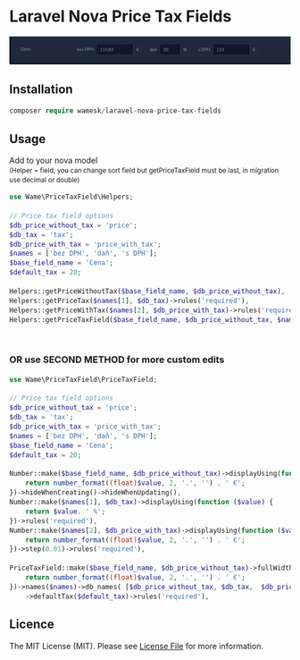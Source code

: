 # Laravel Nova Price Tax Fields

<img alt="preview" src="img.png">

## Installation

``` php
composer require wamesk/laravel-nova-price-tax-fields
```

## Usage
Add to your nova model <br>
<small>
(Helper = field, you can change sort field but getPriceTaxField must be last, in migration use decimal or double)
</small>



``` php
use Wame\PriceTaxField\Helpers;

// Price tax field options
$db_price_without_tax = 'price';
$db_tax = 'tax';
$db_price_with_tax = 'price_with_tax';
$names = ['bez DPH', 'daň', 's DPH'];
$base_field_name = 'Cena';
$default_tax = 20;
        
Helpers::getPriceWithoutTax($base_field_name, $db_price_without_tax),
Helpers::getPriceTax($names[1], $db_tax)->rules('required'),
Helpers::getPriceWithTax($names[2], $db_price_with_tax)->rules('required'),
Helpers::getPriceTaxField($base_field_name, $db_price_without_tax, $names, $db_tax, $db_price_with_tax, $default_tax)->rules('required'),
```
<br>

### OR use SECOND METHOD for more custom edits

``` php
use Wame\PriceTaxField\PriceTaxField;

// Price tax field options
$db_price_without_tax = 'price';
$db_tax = 'tax';
$db_price_with_tax = 'price_with_tax';
$names = ['bez DPH', 'daň', 's DPH'];
$base_field_name = 'Cena';
$default_tax = 20;

Number::make($base_field_name, $db_price_without_tax)->displayUsing(function ($value) {
    return number_format((float)$value, 2, '.', '') . ' €';
})->hideWhenCreating()->hideWhenUpdating(),
Number::make($names[1], $db_tax)->displayUsing(function ($value) {
    return $value. ' %';
})->rules('required'),
Number::make($names[2], $db_price_with_tax)->displayUsing(function ($value) {
    return number_format((float)$value, 2, '.', '') . ' €';
})->step(0.01)->rules('required'),

PriceTaxField::make($base_field_name, $db_price_without_tax)->fullWidth()->displayUsing(function ($value) {
    return number_format((float)$value, 2, '.', '') . ' €';
})->names($names)->db_names( [$db_price_without_tax, $db_tax,  $db_price_with_tax])->hideFromIndex()->hideFromDetail()
    ->defaultTax($default_tax)->rules('required'),
```

## Licence

The MIT License (MIT). Please see [License File](LICENCE) for more information.

